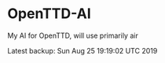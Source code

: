 # OpenTTD-AI
My AI for OpenTTD, will use primarily air

Latest backup: Sun Aug 25 19:19:02 UTC 2019
